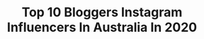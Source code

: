 ---
title: Top 10 Bloggers Instagram Influencers In Australia In 2020
description: >-
  Find top bloggers Instagram influencers in Australia in 2020. Most popular hashtags: #stayhome #sydney #sheisnotlost #dametraveler.
platform: Instagram
profiles:
  - username: "hitherebrooke"
    fullname: >-
      HiThereBrooke
    location: "Australia"
    followers: 36740
    engagement: 346
    commentsToLikes: 0.088709
    avatar: "https://scontent-lhr8-1.cdninstagram.com/v/t51.2885-19/s320x320/87259525_582578458992231_4278083444551974912_n.jpg?_nc_ht=scontent-lhr8-1.cdninstagram.com&_nc_ohc=ja_zWXq5LsgAX_yXk3H&oh=6c9ff224ec5ce3ba3bfa33858eb87645&oe=5EB99FDA"
    verified: false
    hashtags: "#funofftrack, #millinery, #autumnfashion, #everyonehasdirtaus"
  - username: "daialarie"
    fullname: >-
      Daia Larie
    location: "Australia"
    followers: 24595
    engagement: 468
    commentsToLikes: 0.056426
    avatar: "https://scontent-lhr8-1.cdninstagram.com/v/t51.2885-19/s320x320/57303645_2116673068624331_6162604206571126784_n.jpg?_nc_ht=scontent-lhr8-1.cdninstagram.com&_nc_ohc=WeEbVaK0_NwAX9nitYo&oh=0e3be7b5d765bf33baba2a2fcab8b5d8&oe=5EB89B19"
    verified: false
    hashtags: "#wanderlust, #fruitstand, #siargao, #wonderful"
  - username: "fabulousandforty7"
    fullname: >-
      Carolyn
    location: "Australia"
    followers: 16849
    engagement: 263
    commentsToLikes: 0.124641
    avatar: "https://scontent-gmp1-1.cdninstagram.com/v/t51.2885-19/s320x320/15258678_221783911580736_3570847797148123136_a.jpg?_nc_ht=scontent-gmp1-1.cdninstagram.com&_nc_ohc=eut6PMyQ_wsAX8mdwzM&oh=90a5e9122b012e129533295075a7e3bc&oe=5E989BE8"
    verified: false
    hashtags: "#womenover50, #coronavirus, #tuesdayvibes, #fatandfabulous"
  - username: "natkalinowski"
    fullname: >-
      Natalia Kalinowski
    location: "Australia"
    followers: 111763
    engagement: 314
    commentsToLikes: 0.025633
    avatar: "https://scontent-amt2-1.cdninstagram.com/v/t51.2885-19/s320x320/55910200_2061412443971366_1355708802099314688_n.jpg?_nc_ht=scontent-amt2-1.cdninstagram.com&_nc_ohc=3tcRy2JlX10AX8mwFtV&oh=a453256efdd31e552d07bdea9a3067ae&oe=5EBCC0D6"
    verified: false
    hashtags: "#staypostive, #selfisolation, #supportlocalbusiness, #lockdownforlove"
  - username: "helenabradbury"
    fullname: >-
      Helena | Travel Blogger
    location: "Australia"
    followers: 19406
    engagement: 532
    commentsToLikes: 0.217135
    avatar: "https://scontent-bos3-1.cdninstagram.com/v/t51.2885-19/s320x320/56997683_423629411762258_1508693720411668480_n.jpg?_nc_ht=scontent-bos3-1.cdninstagram.com&_nc_ohc=PI99xV8uMUoAX8oxD4S&oh=e9e687565ad2ade6a10149398c371581&oe=5EBAF8F4"
    verified: false
    hashtags: "#yololttw, #traveltheworldwithme, #peoplewhohike, #jetsettingchicks"
  - username: "teganphillipa"
    fullname: >-
      ✖️T e g a n  P h i l l i p a✖️
    location: "Australia"
    followers: 83911
    engagement: 474
    commentsToLikes: 0.018428
    avatar: "https://scontent-lhr8-1.cdninstagram.com/v/t51.2885-19/s320x320/83181943_533367397273657_5004722577378115584_n.jpg?_nc_ht=scontent-lhr8-1.cdninstagram.com&_nc_ohc=n3cjbBW0YBIAX8Qdtd2&oh=53fcffe8d6625bcc4c6dd35a8d426b4c&oe=5EB9E4CA"
    verified: false
    hashtags: "#sp, #bondsorganics, #wegotsyou, #beintrepid"
  - username: "inspiringwit"
    fullname: >-
      Jenelle Witty | Inspiring Wit
    location: "Australia"
    followers: 31432
    engagement: 132
    commentsToLikes: 0.291740
    avatar: "https://scontent-ams4-1.cdninstagram.com/v/t51.2885-19/s320x320/21149365_259292717914257_8638426658262482944_n.jpg?_nc_ht=scontent-ams4-1.cdninstagram.com&_nc_ohc=35N-VIGWxskAX8q03aZ&oh=da3236d48e9a4cff358a1c11043a6958&oe=5EBA2CA3"
    verified: false
    hashtags: "#videocreator, #igvideo, #wearthisnext, #iwgoestosouthafrica"
  - username: "zainab_makeupart"
    fullname: >-
      Zainab Makeup Art
    location: "Australia"
    followers: 11313
    engagement: 604
    commentsToLikes: 0.054271
    avatar: "https://scontent-ams4-1.cdninstagram.com/v/t51.2885-19/s320x320/82962001_113950910032357_804969805772750848_n.jpg?_nc_ht=scontent-ams4-1.cdninstagram.com&_nc_ohc=49lzOM2GaxQAX8KKsej&oh=ef358dbbe23d54c2887bb1af6f109689&oe=5EBB881B"
    verified: false
    hashtags: "#hijabinspiration, #fentybeautybyrihanna, #snapshadows, #pearl"
  - username: "bridgetkwilliams_"
    fullname: >-
      Bridget Williams👸🏼🐝
    location: "Australia"
    followers: 366884
    engagement: 226
    commentsToLikes: 0.071359
    avatar: "https://scontent-lhr8-1.cdninstagram.com/v/t51.2885-19/s320x320/44271935_953711101484724_785495754037788672_n.jpg?_nc_ht=scontent-lhr8-1.cdninstagram.com&_nc_ohc=oiXWMotrSJAAX-Lw1zR&oh=ee1deea63297eb11239693b9a6a61edf&oe=5EB98A8A"
    verified: false
    hashtags: "#home, #dontsettle, #motivation, #homebound"
  - username: "jemhargreaves_"
    fullname: >-
      JERUSHA | Lifestyle
    location: "Australia"
    followers: 2587
    engagement: 1841
    commentsToLikes: 0.049909
    avatar: "https://scontent-ams4-1.cdninstagram.com/v/t51.2885-19/s320x320/65830199_361204204570515_5155589234999951360_n.jpg?_nc_ht=scontent-ams4-1.cdninstagram.com&_nc_ohc=c3UTPD8161cAX-vYHi0&oh=728d57f1e44aa050cde29dc6c8b3bba3&oe=5EAECEA8"
    verified: false
    hashtags: "#recycledplastic, #swimming, #daughtersofsummer, #onepiece"
---